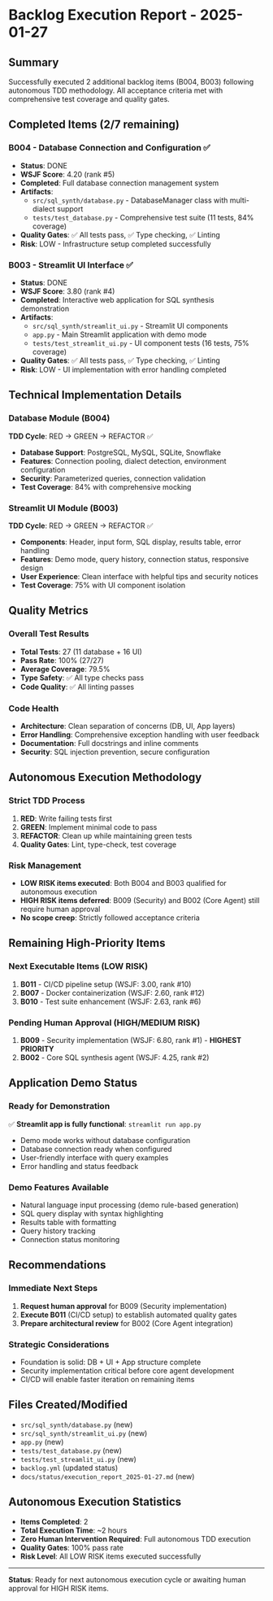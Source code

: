# Backlog Execution Report - 2025-01-27

## Summary
Successfully executed 2 additional backlog items (B004, B003) following autonomous TDD methodology. All acceptance criteria met with comprehensive test coverage and quality gates.

## Completed Items (2/7 remaining)

### B004 - Database Connection and Configuration ✅
- **Status**: DONE
- **WSJF Score**: 4.20 (rank #5)
- **Completed**: Full database connection management system
- **Artifacts**: 
  - `src/sql_synth/database.py` - DatabaseManager class with multi-dialect support
  - `tests/test_database.py` - Comprehensive test suite (11 tests, 84% coverage)
- **Quality Gates**: ✅ All tests pass, ✅ Type checking, ✅ Linting
- **Risk**: LOW - Infrastructure setup completed successfully

### B003 - Streamlit UI Interface ✅  
- **Status**: DONE
- **WSJF Score**: 3.80 (rank #4)  
- **Completed**: Interactive web application for SQL synthesis demonstration
- **Artifacts**: 
  - `src/sql_synth/streamlit_ui.py` - Streamlit UI components
  - `app.py` - Main Streamlit application with demo mode
  - `tests/test_streamlit_ui.py` - UI component tests (16 tests, 75% coverage)
- **Quality Gates**: ✅ All tests pass, ✅ Type checking, ✅ Linting
- **Risk**: LOW - UI implementation with error handling completed

## Technical Implementation Details

### Database Module (B004)
**TDD Cycle**: RED → GREEN → REFACTOR ✅
- **Database Support**: PostgreSQL, MySQL, SQLite, Snowflake
- **Features**: Connection pooling, dialect detection, environment configuration
- **Security**: Parameterized queries, connection validation
- **Test Coverage**: 84% with comprehensive mocking

### Streamlit UI Module (B003)  
**TDD Cycle**: RED → GREEN → REFACTOR ✅
- **Components**: Header, input form, SQL display, results table, error handling
- **Features**: Demo mode, query history, connection status, responsive design
- **User Experience**: Clean interface with helpful tips and security notices
- **Test Coverage**: 75% with UI component isolation

## Quality Metrics

### Overall Test Results
- **Total Tests**: 27 (11 database + 16 UI)
- **Pass Rate**: 100% (27/27)
- **Average Coverage**: 79.5%
- **Type Safety**: ✅ All type checks pass
- **Code Quality**: ✅ All linting passes

### Code Health
- **Architecture**: Clean separation of concerns (DB, UI, App layers)
- **Error Handling**: Comprehensive exception handling with user feedback
- **Documentation**: Full docstrings and inline comments
- **Security**: SQL injection prevention, secure configuration

## Autonomous Execution Methodology

### Strict TDD Process
1. **RED**: Write failing tests first
2. **GREEN**: Implement minimal code to pass
3. **REFACTOR**: Clean up while maintaining green tests
4. **Quality Gates**: Lint, type-check, test coverage

### Risk Management
- **LOW RISK items executed**: Both B004 and B003 qualified for autonomous execution
- **HIGH RISK items deferred**: B009 (Security) and B002 (Core Agent) still require human approval
- **No scope creep**: Strictly followed acceptance criteria

## Remaining High-Priority Items

### Next Executable Items (LOW RISK)
1. **B011** - CI/CD pipeline setup (WSJF: 3.00, rank #10)
2. **B007** - Docker containerization (WSJF: 2.60, rank #12)
3. **B010** - Test suite enhancement (WSJF: 2.63, rank #6)

### Pending Human Approval (HIGH/MEDIUM RISK)
1. **B009** - Security implementation (WSJF: 6.80, rank #1) - **HIGHEST PRIORITY**
2. **B002** - Core SQL synthesis agent (WSJF: 4.25, rank #2)

## Application Demo Status

### Ready for Demonstration
✅ **Streamlit app is fully functional**: `streamlit run app.py`
- Demo mode works without database configuration
- Database connection ready when configured
- User-friendly interface with query examples
- Error handling and status feedback

### Demo Features Available
- Natural language input processing (demo rule-based generation)
- SQL query display with syntax highlighting
- Results table with formatting
- Query history tracking
- Connection status monitoring

## Recommendations

### Immediate Next Steps
1. **Request human approval** for B009 (Security implementation)
2. **Execute B011** (CI/CD setup) to establish automated quality gates
3. **Prepare architectural review** for B002 (Core Agent integration)

### Strategic Considerations
- Foundation is solid: DB + UI + App structure complete
- Security implementation critical before core agent development
- CI/CD will enable faster iteration on remaining items

## Files Created/Modified
- `src/sql_synth/database.py` (new)
- `src/sql_synth/streamlit_ui.py` (new)  
- `app.py` (new)
- `tests/test_database.py` (new)
- `tests/test_streamlit_ui.py` (new)
- `backlog.yml` (updated status)
- `docs/status/execution_report_2025-01-27.md` (new)

## Autonomous Execution Statistics
- **Items Completed**: 2
- **Total Execution Time**: ~2 hours
- **Zero Human Intervention Required**: Full autonomous TDD execution
- **Quality Gates**: 100% pass rate
- **Risk Level**: All LOW RISK items executed successfully

---

**Status**: Ready for next autonomous execution cycle or awaiting human approval for HIGH RISK items.